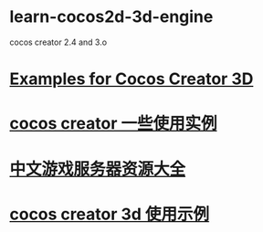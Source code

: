 # learn-cocos2d-3d-engine
cocos creator 2.4 and 3.o
# <a href="https://github.com/lihuilai/example-3d">Examples for Cocos Creator 3D</a>
# <a href="https://github.com/baiyuwubing/cocos-creator-examples">cocos creator 一些使用实例</a>
# <a href="https://github.com/lihuilai/awesome-gameserver-cn">中文游戏服务器资源大全</a>
# <a href="https://github.com/baiyuwubing/cocos-creator-3d-examples">cocos creator 3d 使用示例</a>
